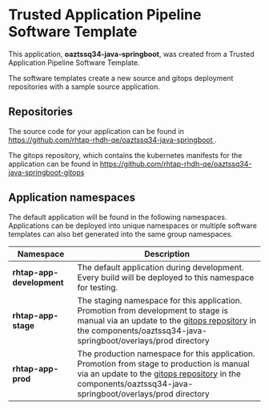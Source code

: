 # Trusted Application Pipeline Software Template

This application, **oaztssq34-java-springboot**, was created from a Trusted Application Pipeline Software Template.

The software templates create a new source and gitops deployment repositories with a sample source application. 

## Repositories

The source code for your application can be found in [https://github.com/rhtap-rhdh-qe/oaztssq34-java-springboot ](https://github.com/rhtap-rhdh-qe/oaztssq34-java-springboot ).
 
The gitops repository, which contains the kubernetes manifests for the application can be found in 
[https://github.com/rhtap-rhdh-qe/oaztssq34-java-springboot-gitops ](https://github.com/rhtap-rhdh-qe/oaztssq34-java-springboot-gitops ) 

## Application namespaces 

The default application will be found in the following namespaces. Applications can be deployed into unique namespaces or multiple software templates can also bet generated into the same group namespaces.  

|  Namespace   |  Description   |  
| -------- | -------- |   
| **rhtap-app-development** | The default application during development. Every build will be deployed to this namespace for testing. | 
| **rhtap-app-stage** | The staging namespace for this application. Promotion from development to stage is manual via an update to the [gitops repository](https://github.com/rhtap-rhdh-qe/oaztssq34-java-springboot-gitops ) in the components/oaztssq34-java-springboot/overlays/prod directory |  
| **rhtap-app-prod** | The production namespace for this application. Promotion from stage to production is manual via an update to the [gitops repository](https://github.com/rhtap-rhdh-qe/oaztssq34-java-springboot-gitops ) in the components/oaztssq34-java-springboot/overlays/prod directory | 